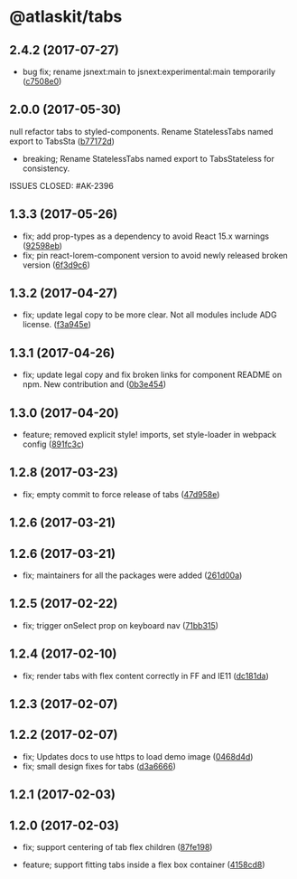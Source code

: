# @atlaskit/tabs

## 2.4.2 (2017-07-27)

* bug fix; rename jsnext:main to jsnext:experimental:main temporarily ([c7508e0](https://bitbucket.org/atlassian/atlaskit/commits/c7508e0))

## 2.0.0 (2017-05-30)


null refactor tabs to styled-components. Rename StatelessTabs named export to TabsSta ([b77172d](https://bitbucket.org/atlassian/atlaskit/commits/b77172d))


* breaking; Rename StatelessTabs named export to TabsStateless for consistency.

ISSUES CLOSED: #AK-2396

## 1.3.3 (2017-05-26)


* fix; add prop-types as a dependency to avoid React 15.x warnings ([92598eb](https://bitbucket.org/atlassian/atlaskit/commits/92598eb))
* fix; pin react-lorem-component version to avoid newly released broken version ([6f3d9c6](https://bitbucket.org/atlassian/atlaskit/commits/6f3d9c6))

## 1.3.2 (2017-04-27)


* fix; update legal copy to be more clear. Not all modules include ADG license. ([f3a945e](https://bitbucket.org/atlassian/atlaskit/commits/f3a945e))

## 1.3.1 (2017-04-26)


* fix; update legal copy and fix broken links for component README on npm. New contribution and ([0b3e454](https://bitbucket.org/atlassian/atlaskit/commits/0b3e454))

## 1.3.0 (2017-04-20)


* feature; removed explicit style! imports, set style-loader in webpack config ([891fc3c](https://bitbucket.org/atlassian/atlaskit/commits/891fc3c))

## 1.2.8 (2017-03-23)


* fix; empty commit to force release of tabs ([47d958e](https://bitbucket.org/atlassian/atlaskit/commits/47d958e))

## 1.2.6 (2017-03-21)

## 1.2.6 (2017-03-21)


* fix; maintainers for all the packages were added ([261d00a](https://bitbucket.org/atlassian/atlaskit/commits/261d00a))

## 1.2.5 (2017-02-22)


* fix; trigger onSelect prop on keyboard nav ([71bb315](https://bitbucket.org/atlassian/atlaskit/commits/71bb315))

## 1.2.4 (2017-02-10)


* fix; render tabs with flex content correctly in FF and IE11 ([dc181da](https://bitbucket.org/atlassian/atlaskit/commits/dc181da))

## 1.2.3 (2017-02-07)

## 1.2.2 (2017-02-07)


* fix; Updates docs to use https to load demo image ([0468d4d](https://bitbucket.org/atlassian/atlaskit/commits/0468d4d))
* fix; small design fixes for tabs ([d3a6666](https://bitbucket.org/atlassian/atlaskit/commits/d3a6666))

## 1.2.1 (2017-02-03)

## 1.2.0 (2017-02-03)


* fix; support centering of tab flex children ([87fe198](https://bitbucket.org/atlassian/atlaskit/commits/87fe198))


* feature; support fitting tabs inside a flex box container ([4158cd8](https://bitbucket.org/atlassian/atlaskit/commits/4158cd8))
